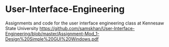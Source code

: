 # User-Interface-Engineering
Assignments and code for the user interface engineering class at Kennesaw State University
https://github.com/samskhan/User-Interface-Engineering/blob/master/Assignment-Mod_1-Design%20Simple%20GUI%20Windows.pdf
